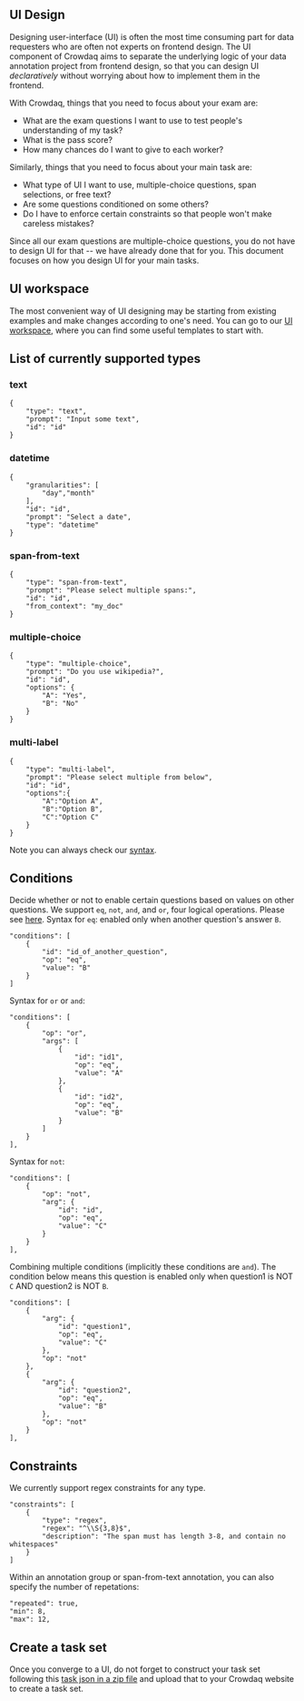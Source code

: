 UI Design
----------

Designing user-interface (UI) is often the most time consuming part for data requesters who are often not experts on frontend design. The UI component of Crowdaq aims to separate the underlying logic of your data annotation project from frontend design, so that you can design UI *declaratively* without worrying about how to implement them in the frontend.

With Crowdaq, things that you need to focus about your exam are:
- What are the exam questions I want to use to test people's understanding of my task? 
- What is the pass score?
- How many chances do I want to give to each worker?

Similarly, things that you need to focus about your main task are:
- What type of UI I want to use, multiple-choice questions, span selections, or free text?
- Are some questions conditioned on some others?
- Do I have to enforce certain constraints so that people won't make careless mistakes?

Since all our exam questions are multiple-choice questions, you do not have to design UI for that -- we have already done that for you. This document focuses on how you design UI for your main tasks.

## UI workspace
The most convenient way of UI designing may be starting from existing examples and make changes according to one's need. You can go to our [UI workspace](https://dev2.crowdaq.com/collector_demo), where you can find some useful templates to start with.

## List of currently supported types

### text
```
{
    "type": "text",
    "prompt": "Input some text",
    "id": "id"
}
```

### datetime
```
{
    "granularities": [
        "day","month"
    ],
    "id": "id",
    "prompt": "Select a date",
    "type": "datetime"
}
```                

### span-from-text
```
{
    "type": "span-from-text",
    "prompt": "Please select multiple spans:",
    "id": "id",
    "from_context": "my_doc"
}
```

### multiple-choice
```
{
    "type": "multiple-choice",
    "prompt": "Do you use wikipedia?",
    "id": "id",
    "options": {
        "A": "Yes",
        "B": "No"
    }
}
```

### multi-label
```
{
    "type": "multi-label",
    "prompt": "Please select multiple from below",
    "id": "id",
    "options":{
        "A":"Option A",
        "B":"Option B",
        "C":"Option C"
    }
}
```

Note you can always check our [syntax](https://github.com/Crowdaq/crowdaq/tree/main/packages/schema/crowdaq/json_schema).

## Conditions
Decide whether or not to enable certain questions based on values on other questions. We support `eq`, `not`, `and`, and `or`, four logical operations. Please see [here](https://github.com/Crowdaq/crowdaq/blob/main/packages/schema/crowdaq/json_schema/condition.json).
Syntax for `eq`: enabled only when another question's answer `B`.
```
"conditions": [
    {
        "id": "id_of_another_question",
        "op": "eq",
        "value": "B"
    }
]
```

Syntax for `or` or `and`:
```
"conditions": [
    {
    	"op": "or",
        "args": [
            {
                "id": "id1",
                "op": "eq",
                "value": "A"
            },
            {
                "id": "id2",
                "op": "eq",
                "value": "B"
            }
        ]
    }
],
```

Syntax for `not`:
```
"conditions": [
    {
    	"op": "not",
        "arg": {
            "id": "id",
            "op": "eq",
            "value": "C"
        }
    }
],
```

Combining multiple conditions (implicitly these conditions are `and`). The condition below means this question is enabled only when question1 is NOT `C` AND question2 is NOT `B`.
```
"conditions": [
    {
        "arg": {
            "id": "question1",
            "op": "eq",
            "value": "C"
        },
        "op": "not"
    },
    {
        "arg": {
            "id": "question2",
            "op": "eq",
            "value": "B"
        },
        "op": "not"
    }
],
```

## Constraints
We currently support regex constraints for any type.
```
"constraints": [
    {
        "type": "regex",
        "regex": "^\\S{3,8}$",
        "description": "The span must has length 3-8, and contain no whitespaces"
    }
]
```

Within an annotation group or span-from-text annotation, you can also specify the number of repetations:
```
"repeated": true,
"min": 8,
"max": 12,
```

## Create a task set
Once you converge to a UI, do not forget to construct your task set following this [task json in a zip file](./examples/tasks-sharable.zip) and upload that to your Crowdaq website to create a task set. 